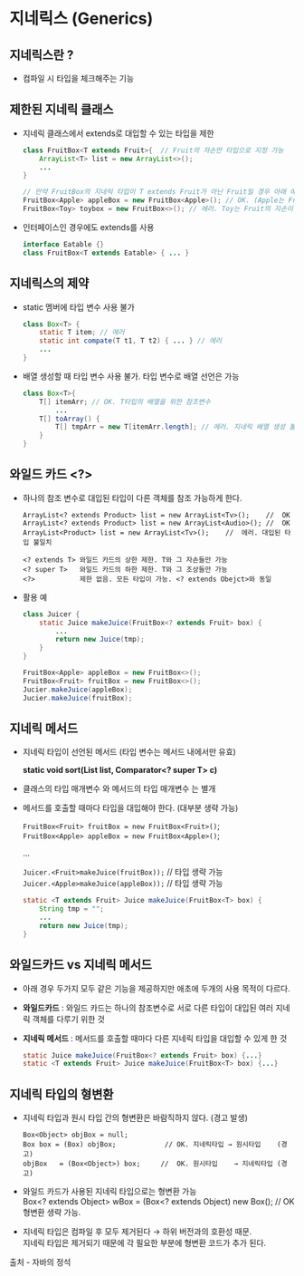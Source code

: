 # 지네릭스 (Generics)
## 지네릭스란 ? 

- 컴파일 시 타입을 체크해주는 기능
## 제한된 지네릭 클래스

- 지네릭 클래스에서 extends로 대입할 수 있는 타입을 제한

    ```java
    class FruitBox<T extends Fruit>{  // Fruit의 자손만 타입으로 지정 가능
    	ArrayList<T> list = new ArrayList<>();
    	...
    }
    
    // 만약 FruitBox의 지네릭 타입이 T extends Fruit가 아닌 Fruit일 경우 아래 예시도 오류 !
    FruitBox<Apple> appleBox = new FruitBox<Apple>(); // OK. (Apple는 Fruit의 자손)
    FruitBox<Toy> toybox = new FruitBox<>(); // 에러. Toy는 Fruit의 자손이 아님
    ```

- 인터페이스인 경우에도 extends를 사용

    ```java
    interface Eatable {}
    class FruitBox<T extends Eatable> { ... }
    ```

## 지네릭스의 제약

- static 멤버에 타입 변수 사용 불가

    ```java
    class Box<T> {
    	static T item; // 에러
    	static int compate(T t1, T t2) { ... } // 에러
    	...
    }
    ```

- 배열 생성할 때 타입 변수 사용 불가. 타입 변수로 배열 선언은 가능

    ```java
    class Box<T>{
    	T[] itemArr; // OK. T타입의 배열을 위한 참조변수
    	    ...
    	T[] toArray() {
    		T[] tmpArr = new T[itemArr.length]; // 에러. 지네릭 배열 생성 불가
    	}
    }
    ```

## 와일드 카드 <?>

- 하나의 참조 변수로 대입된 타입이 다른 객체를 참조 가능하게 한다.
    ```
    ArrayList<? extends Product> list = new ArrayList<Tv>();    //  OK  
    ArrayList<? extends Product> list = new ArrayList<Audio>(); //  OK  
    ArrayList<Product> list = new ArrayList<Tv>();    //  에러. 대입된 타입 불일치
    ```

    ```
    <? extends T> 와일드 카드의 상한 제한. T와 그 자손들만 가능
    <? super T>   와일드 카드의 하한 제한. T와 그 조상들만 가능
    <?>           제한 없음. 모든 타입이 가능. <? extends Obejct>와 동일
    ```

- 활용 예

    ```java
    class Juicer {
    	static Juice makeJuice(FruitBox<? extends Fruit> box) {
    		...
    		return new Juice(tmp);
    	}
    }
    
    FruitBox<Apple> appleBox = new FruitBox<>();
    FruitBox<Fruit> fruitBox = new FruitBox<>();
    Jucier.makeJuice(appleBox);
    Jucier.makeJuice(fruitBox);
    ```

## 지네릭 메서드

- 지네릭 타입이 선언된 메서드 (타입 변수는 메서드 내에서만 유효)

    **static <T> void sort(List<T> list, Comparator<? super T> c)**

- 클래스의 타입 매개변수 <T>와 메서드의 타입 매개변수 <T>는 별개
- 메서드를 호출할 때마다 타입을 대입해야 한다. (대부분 생략 가능)

    `FruitBox<Fruit> fruitBox = new FruitBox<Fruit>()`;  
    `FruitBox<Apple> appleBox = new FruitBox<Apple>()`;

    ...

    `Juicer.<Fruit>makeJuice(fruitBox));`  // 타입 생략 가능  
    `Juicer.<Apple>makeJuice(appleBox));`  // 타입 생략 가능

    ```java
    static <T extends Fruit> Juice makeJuice(FruitBox<T> box) {
    	String tmp = "";
    	...
    	return new Juice(tmp);
    }
    ```

## 와일드카드 vs 지네릭 메서드

- 아래 경우 두가지 모두 같은 기능을 제공하지만 애초에 두개의 사용 목적이 다르다.
- **와일드카드** : 와일드 카드는 하나의 참조변수로 서로 다른 타입이 대입된 여러 지네릭 객체를 다루기 위한 것
- **지네릭 메서드** : 메서드를 호출할 때마다 다른 지네릭 타입을 대입할 수 있게 한 것

    ```java
    static Juice makeJuice(FruitBox<? extends Fruit> box) {...}
    static <T extends Fruit> Juice makeJuice(FruitBox<T> box) {...}
    ```

## 지네릭 타입의 형변환

- 지네릭 타입과 원시 타입 간의 형변환은 바람직하지 않다. (경고 발생)  
    ```java능
    Box<Object> objBox = null;
    Box box = (Box) objBox;            // OK. 지네릭타입 → 원시타입    (경고)
    objBox   = (Box<Object>) box;     //  OK. 원시타입    → 지네릭타입 (경고)
    ```

- 와일드 카드가 사용된 지네릭 타입으로는 형변환 가능  
Box<? extends Object> wBox = (Box<? extends Object) new Box<String>();  // OK 형변환 생략 가능.  
- 지네릭 타입은 컴파일 후 모두 제거된다 → 하위 버전과의 호환성 때문.  
지네릭 타입은 제거되기 때문에 각 필요한 부분에 형변환 코드가 추가 된다.

출처 - 자바의 정석
